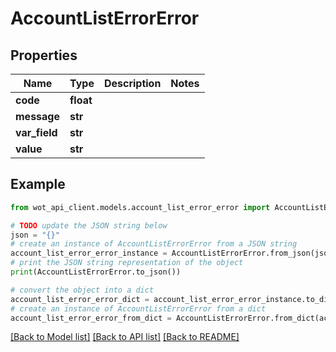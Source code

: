 # AccountListErrorError


## Properties

Name | Type | Description | Notes
------------ | ------------- | ------------- | -------------
**code** | **float** |  | 
**message** | **str** |  | 
**var_field** | **str** |  | 
**value** | **str** |  | 

## Example

```python
from wot_api_client.models.account_list_error_error import AccountListErrorError

# TODO update the JSON string below
json = "{}"
# create an instance of AccountListErrorError from a JSON string
account_list_error_error_instance = AccountListErrorError.from_json(json)
# print the JSON string representation of the object
print(AccountListErrorError.to_json())

# convert the object into a dict
account_list_error_error_dict = account_list_error_error_instance.to_dict()
# create an instance of AccountListErrorError from a dict
account_list_error_error_from_dict = AccountListErrorError.from_dict(account_list_error_error_dict)
```
[[Back to Model list]](../README.md#documentation-for-models) [[Back to API list]](../README.md#documentation-for-api-endpoints) [[Back to README]](../README.md)


